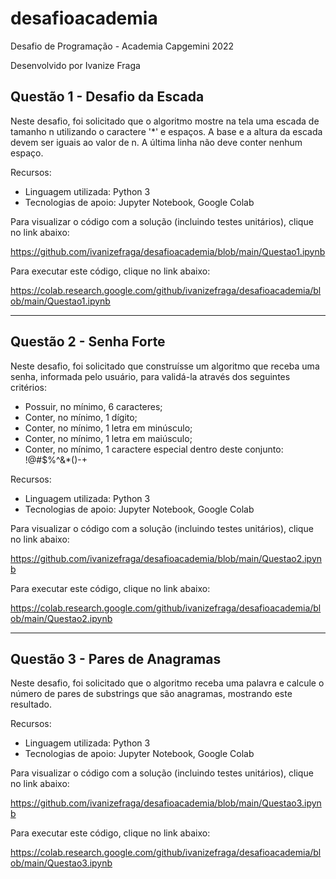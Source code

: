 # desafioacademia
Desafio de Programação - Academia Capgemini 2022

Desenvolvido por Ivanize Fraga


## Questão 1 - Desafio da Escada
Neste desafio, foi solicitado que o algoritmo mostre na tela uma escada de tamanho n utilizando o caractere '*' e espaços. A base e a altura da escada devem ser iguais ao valor de n. A última linha não deve conter nenhum espaço.

Recursos:
- Linguagem utilizada: Python 3
- Tecnologias de apoio: Jupyter Notebook, Google Colab

Para visualizar o código com a solução (incluindo testes unitários), clique no link abaixo:

https://github.com/ivanizefraga/desafioacademia/blob/main/Questao1.ipynb

Para executar este código, clique no link abaixo:

https://colab.research.google.com/github/ivanizefraga/desafioacademia/blob/main/Questao1.ipynb

---

## Questão 2 - Senha Forte
Neste desafio, foi solicitado que construísse um algoritmo que receba uma senha, informada pelo usuário, para validá-la através dos seguintes critérios:
- Possuir, no mínimo, 6 caracteres;
- Conter, no mínimo, 1 dígito;
- Conter, no mínimo, 1 letra em minúsculo;
- Conter, no mínimo, 1 letra em maiúsculo;
- Conter, no mínimo, 1 caractere especial dentro deste conjunto: !@#$%^&*()-+

Recursos:
- Linguagem utilizada: Python 3
- Tecnologias de apoio: Jupyter Notebook, Google Colab

Para visualizar o código com a solução (incluindo testes unitários), clique no link abaixo:

https://github.com/ivanizefraga/desafioacademia/blob/main/Questao2.ipynb

Para executar este código, clique no link abaixo:

https://colab.research.google.com/github/ivanizefraga/desafioacademia/blob/main/Questao2.ipynb

---

## Questão 3 - Pares de Anagramas
Neste desafio, foi solicitado que o algoritmo receba uma palavra e calcule o número de pares de substrings que são anagramas, mostrando este resultado.

Recursos:
- Linguagem utilizada: Python 3
- Tecnologias de apoio: Jupyter Notebook, Google Colab

Para visualizar o código com a solução (incluindo testes unitários), clique no link abaixo:

https://github.com/ivanizefraga/desafioacademia/blob/main/Questao3.ipynb

Para executar este código, clique no link abaixo:

https://colab.research.google.com/github/ivanizefraga/desafioacademia/blob/main/Questao3.ipynb




